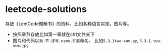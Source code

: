 # leetcode-solutions
存放《LeetCode题解书》的资料，比如各种语言实现，图片等。

- 按照章节存放比如第一章就在ch1文件夹下
- 图片和代码以`章.节.序号.name.扩展`命名， 比如`5.3.1two-sum.py`, `5.3.1.two-sum.jpg`
